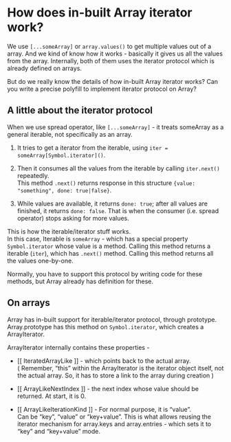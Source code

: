 
# How does in-built Array iterator work?

We use `[...someArray]` or `array.values()` to get multiple values out of a array.  And we kind of know how it works - basically it gives us all the values from the array.  Internally, both of them uses the iterator protocol which is already defined on arrays.

But do we really know the details of how in-built Array iterator works? Can you write a precise polyfill to implement iterator protocol on Array?

## A little about the iterator protocol

When we use spread operator, like `[...someArray]` - it treats someArray as a general iterable, not specifically as an array.

1. It tries to get a iterator from the iterable, using `iter = someArray[Symbol.iterator]()`. 

2. Then it consumes all the values from the iterable by calling `iter.next()` repeatedly.  
    This method `.next()` returns response in this structure `{value: "something", done: true|false}`.
    
3. While values are available, it returns `done: true`; after all values are finished, it returns `done: false`. That is when the consumer (i.e. spread operator) stops asking for more values.

This is how the iterable/iterator stuff works.  
In this case, Iterable is `someArray` - which has a special property `Symbol.iterator` whose value is a method. Calling this method returns a iterable (`iter`), which has `.next()` method. Calling this method returns all the values one-by-one.

Normally, you have to support this protocol by writing code for these methods, but Array already has definition for these.  

## On arrays

Array has in-built support for iterable/iterator protocol, through prototype. Array.prototype has this method on `Symbol.iterator`, which creates a ArrayIterator. 

ArrayIterator internally contains these properties -
* [[ IteratedArrayLike ]] - which points back to the actual array.  
( Remember, “this” within the ArrayIterator is the iterator object itself, not the actual array. So, it has to store a link to the array during creation )

* [[ ArrayLikeNextIndex ]] - the next index whose value should be returned. At start, it is 0.  
  
* [[ ArrayLikeIterationKind ]] - For normal purpose, it is “value”.  
Can be “key”, “value” or “key+value”. This is what allows reusing the iterator mechanism for array.keys and array.entries - which sets it to “key” and “key+value” mode.
<!--stackedit_data:
eyJoaXN0b3J5IjpbNTM1Njk1OTYxLC0yMDQwMjE1NTM0LC0xMT
I2NTE4OTE1LC04NTE4NjYyNSwtMTUxNTk5MzA4MSwtMTc5NDY1
NDMwNCwxMDM2MDk3MTA0LC00Mzk5OTc4NTldfQ==
-->